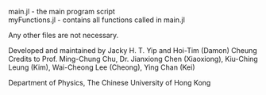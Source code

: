 main.jl - the main program script  
myFunctions.jl - contains all functions called in main.jl

Any other files are not necessary.

Developed and maintained by Jacky H. T. Yip and Hoi-Tim (Damon) Cheung  
Credits to Prof. Ming-Chung Chu, Dr. Jianxiong Chen (Xiaoxiong), Kiu-Ching Leung (Kim), Wai-Cheong Lee (Cheong), Ying Chan (Kei)

Department of Physics, The Chinese University of Hong Kong
